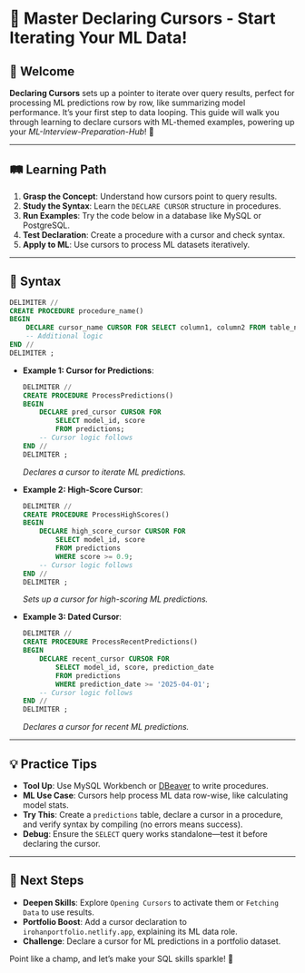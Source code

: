 # 🎉 Master Declaring Cursors - Start Iterating Your ML Data!

## 🌟 Welcome

**Declaring Cursors** sets up a pointer to iterate over query results, perfect for processing ML predictions row by row, like summarizing model performance. It’s your first step to data looping. This guide will walk you through learning to declare cursors with ML-themed examples, powering up your *ML-Interview-Preparation-Hub*! 🚀

---

## 🛤️ Learning Path

1. **Grasp the Concept**: Understand how cursors point to query results.
2. **Study the Syntax**: Learn the `DECLARE CURSOR` structure in procedures.
3. **Run Examples**: Try the code below in a database like MySQL or PostgreSQL.
4. **Test Declaration**: Create a procedure with a cursor and check syntax.
5. **Apply to ML**: Use cursors to process ML datasets iteratively.

---

## 📜 Syntax

```sql
DELIMITER //
CREATE PROCEDURE procedure_name()
BEGIN
    DECLARE cursor_name CURSOR FOR SELECT column1, column2 FROM table_name [WHERE condition];
    -- Additional logic
END //
DELIMITER ;
```

- **Example 1: Cursor for Predictions**:
  ```sql
  DELIMITER //
  CREATE PROCEDURE ProcessPredictions()
  BEGIN
      DECLARE pred_cursor CURSOR FOR 
          SELECT model_id, score 
          FROM predictions;
      -- Cursor logic follows
  END //
  DELIMITER ;
  ```
  *Declares a cursor to iterate ML predictions.*

- **Example 2: High-Score Cursor**:
  ```sql
  DELIMITER //
  CREATE PROCEDURE ProcessHighScores()
  BEGIN
      DECLARE high_score_cursor CURSOR FOR 
          SELECT model_id, score 
          FROM predictions 
          WHERE score >= 0.9;
      -- Cursor logic follows
  END //
  DELIMITER ;
  ```
  *Sets up a cursor for high-scoring ML predictions.*

- **Example 3: Dated Cursor**:
  ```sql
  DELIMITER //
  CREATE PROCEDURE ProcessRecentPredictions()
  BEGIN
      DECLARE recent_cursor CURSOR FOR 
          SELECT model_id, score, prediction_date 
          FROM predictions 
          WHERE prediction_date >= '2025-04-01';
      -- Cursor logic follows
  END //
  DELIMITER ;
  ```
  *Declares a cursor for recent ML predictions.*

---

## 💡 Practice Tips

- **Tool Up**: Use MySQL Workbench or [DBeaver](https://dbeaver.io) to write procedures.
- **ML Use Case**: Cursors help process ML data row-wise, like calculating model stats.
- **Try This**: Create a `predictions` table, declare a cursor in a procedure, and verify syntax by compiling (no errors means success).
- **Debug**: Ensure the `SELECT` query works standalone—test it before declaring the cursor.

---

## 🚀 Next Steps

- **Deepen Skills**: Explore `Opening Cursors` to activate them or `Fetching Data` to use results.
- **Portfolio Boost**: Add a cursor declaration to `irohanportfolio.netlify.app`, explaining its ML data role.
- **Challenge**: Declare a cursor for ML predictions in a portfolio dataset.

Point like a champ, and let’s make your SQL skills sparkle! 🌟